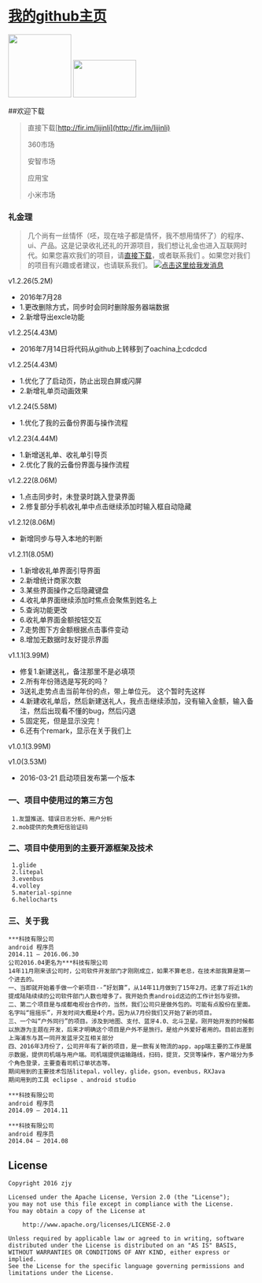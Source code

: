 # [我的github主页](https://github.com/zjyhll)
<img src="/MyFrame/src/main/res/mipmap-xhdpi/logo.png" width="128" height="128" /> <img src="/MyFrame/src/main/res/mipmap-xhdpi/home_top.png" width="128" height="76" />

##欢迎下载
 >
 > 直接下载[http://fir.im/lijinli](http://fir.im/lijinli)
 >
 > 360市场[](http://zhushou.360.cn/detail/index/soft_id/3336762?recrefer=SE_D_%E7%A4%BC%E9%87%91%E7%90%86)
 >
 > 安智市场[](http://www.anzhi.com/soft_2640592.html)
 >
 > 应用宝[](http://sj.qq.com/myapp/detail.htm?apkName=com.zjy.lijinli)
 >
 > 小米市场[](http://app.xiaomi.com/details?id=com.zjy.lijinli&ref=search)



### 礼金理

>几个尚有一丝情怀（呸，现在啥子都是情怀，我不想用情怀了）的程序、ui、产品。这是记录收礼还礼的开源项目，我们想让礼金也进入互联网时代。如果您喜欢我们的项目，请[直接下载](http://fir.im/lijinli)，或者联系我们 。如果您对我们的项目有兴趣或者建议，也请联系我们。
<a target="_blank" href="http://wpa.qq.com/msgrd?v=3&uin=1573739541&site=qq&menu=yes"><img border="0" src="http://wpa.qq.com/pa?p=2:1573739541:52" alt="点击这里给我发消息" title="点击这里给我发消息"/></a>

v1.2.26(5.2M)

* 2016年7月28
* 1.更改删除方式，同步时会同时删除服务器端数据
* 2.新增导出excle功能

v1.2.25(4.43M)

* 2016年7月14日将代码从github上转移到了oachina上cdcdcd

v1.2.25(4.43M)

* 1.优化了了启动页，防止出现白屏或闪屏
* 2.新增礼单页动画效果

v1.2.24(5.58M)

* 1.优化了我的云备份界面与操作流程

v1.2.23(4.44M)

* 1.新增送礼单、收礼单引导页
* 2.优化了我的云备份界面与操作流程

v1.2.22(8.06M)

* 1.点击同步时，未登录时跳入登录界面
* 2.修复部分手机收礼单中点击继续添加时输入框自动隐藏

v1.2.12(8.06M)

* 新增同步与导入本地的判断

v1.2.11(8.05M) 

* 1.新增收礼单界面引导界面
* 2.新增统计商家次数
* 3.某些界面操作之后隐藏键盘
* 4.收礼单界面继续添加时焦点会聚焦到姓名上
* 5.查询功能更改
* 6.收礼单界面金额按钮交互
* 7.走势图下方金额根据点击事件变动
* 8.增加无数据时友好提示界面
	
v1.1.1(3.99M) 

* 修复1.新建送礼，备注那里不是必填项
* 2.所有年份筛选是写死的吗？
* 3送礼走势点击当前年份的点，带上单位元。 这个暂时先这样
* 4.新建收礼单后，然后新建送礼人，我点击继续添加，没有输入金额，输入备注，然后出现看不懂的bug，然后闪退
* 5.固定死，但是显示没完！
* 6.还有个remark，显示在关于我们上
	
v1.0.1(3.99M) 
    
v1.0(3.53M) 

* 2016-03-21 启动项目发布第一个版本

### 一、项目中使用过的第三方包
	 1.友盟推送、错误日志分析、用户分析
	 2.mob提供的免费短信验证码 
	 
### 二、项目中使用到的主要开源框架及技术
	 1.glide
	 2.litepal
	 3.evenbus
	 4.volley
	 5.material-spinne
	 6.hellocharts

### 三、关于我
	
	***科技有限公司
	android 程序员
	2014.11 — 2016.06.30
	公司2016.04更名为***科技有限公司
	14年11月刚来该公司时，公司软件开发部门才刚刚成立，如果不算老总，在技术部我算是第一个进去的。
	一、当即就开始着手做一个新项目--”好划算”，从14年11月做到了15年2月。还拿了将近1k的提成陆陆续续的公司软件部门人数也增多了。我开始负责android这边的工作计划与安排。
	二、第二个项目是与成都电视台合作的，当然，我们公司只是做外包的。可能有点股份在里面。名字叫“摇摇乐”，开发时间大概是4个月。因为从7月份我们又开始了新的项目。
	三、一个叫“户外同行”的项目。涉及到地图、支付、蓝牙4.0、北斗卫星。刚开始开发的时候都以旅游为主题在开发，后来才明确这个项目是户外不是旅行。是给户外爱好者用的。目前出差到上海浦东与其一同开发蓝牙交互相关部分
	四、2016年3月份了，公司开年有了新的项目，是一款有关物流的app，app端主要的工作是展示数据，提供司机端与用户端。司机端提供运输路线，扫码，提货，交货等操作，客户端分为多个角色登录，主要查看司机订单状态等。
	期间用到的主要技术包括litepal，volley，glide，gson，evenbus，RXJava
	期间用到的工具 eclipse 、android studio
	
	***科技有限公司
	android 程序员
	2014.09 — 2014.11
	
	***科技有限公司
	android 程序员
	2014.04 — 2014.08
## License ##

    Copyright 2016 zjy

    Licensed under the Apache License, Version 2.0 (the "License");
    you may not use this file except in compliance with the License.
    You may obtain a copy of the License at

        http://www.apache.org/licenses/LICENSE-2.0

    Unless required by applicable law or agreed to in writing, software
    distributed under the License is distributed on an "AS IS" BASIS,
    WITHOUT WARRANTIES OR CONDITIONS OF ANY KIND, either express or implied.
    See the License for the specific language governing permissions and
    limitations under the License.